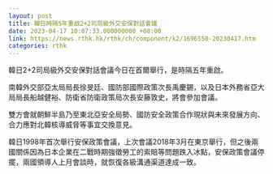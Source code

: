 ```yaml
---
layout: post
title: 韓日時隔5年重啟2+2司局級外交安保對話會議
date: 2023-04-17 10:07:33.000000000 +08:00
link: https://news.rthk.hk/rthk/ch/component/k2/1696550-20230417.htm
categories: rthk
---
```


韓日2+2司局級外交安保對話會議今日在首爾舉行，是時隔五年重啟。

南韓外交部亞太局局長徐旻廷、國防部國際政策次長禹慶錫，以及日本外務省亞大局局長船越健裕、防衛省防衛政策局次長安藤敦史，將會參加會議。

雙方會就朝鮮半島乃至東北亞安全局勢、國防安全政策合作現狀與未來發展方向、合力應對北韓核導威脅等事宜交換意見。

韓日1998年首次舉行安保政策會議，上次會議2018年3月在東京舉行，但之後兩國關係因為日本企業在二戰時期強徵勞工的索賠等問題跌入冰點，安保政策會議停擺，兩國領導人上月會談時，就恢復各級溝通渠道達成一致。

